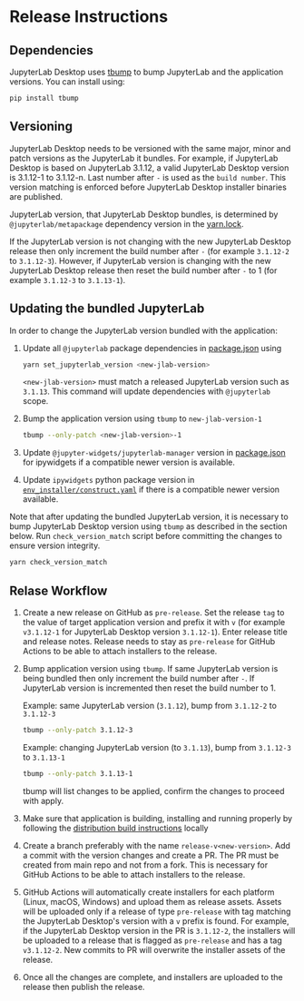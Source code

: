 # Release Instructions

## Dependencies

JupyterLab Desktop uses [tbump](https://github.com/dmerejkowsky/tbump) to bump JupyterLab and the application versions. You can install using:

```bash
pip install tbump
```

## Versioning

JupyterLab Desktop needs to be versioned with the same major, minor and patch versions as the JupyterLab it bundles. For example, if JupyterLab Desktop is based on JupyterLab 3.1.12, a valid JupyterLab Desktop version is 3.1.12-1 to 3.1.12-n. Last number after `-` is used as the `build number`. This version matching is enforced before JupyterLab Desktop installer binaries are published.

JupyterLab version, that JupyterLab Desktop bundles, is determined by `@jupyterlab/metapackage` dependency version in the [yarn.lock](yarn.lock).

If the JupyterLab version is not changing with the new JupyterLab Desktop release then only increment the build number after `-` (for example `3.1.12-2` to `3.1.12-3`). However, if JupyterLab version is changing with the new JupyterLab Desktop release then reset the build number after `-` to 1 (for example `3.1.12-3` to `3.1.13-1`).

## Updating the bundled JupyterLab

In order to change the JupyterLab version bundled with the application:

1. Update all `@jupyterlab` package dependencies in [package.json](package.json) using

   ```bash
   yarn set_jupyterlab_version <new-jlab-version>
   ```

   `<new-jlab-version>` must match a released JupyterLab version such as `3.1.13`. This command will update dependencies with `@jupyterlab` scope.

2. Bump the application version using `tbump` to `new-jlab-version-1`

   ```bash
   tbump --only-patch <new-jlab-version>-1
   ```

3. Update `@jupyter-widgets/jupyterlab-manager` version in [package.json](package.json) for ipywidgets if a compatible newer version is available.

4. Update `ipywidgets` python package version in [`env_installer/construct.yaml`](env_installer/construct.yaml) if there is a compatible newer version available.

Note that after updating the bundled JupyterLab version, it is necessary to bump JupyterLab Desktop version using `tbump` as described in the section below. Run `check_version_match` script before committing the changes to ensure version integrity.

```bash
yarn check_version_match
```

## Relase Workflow

1. Create a new release on GitHub as `pre-release`. Set the release `tag` to the value of target application version and prefix it with `v` (for example `v3.1.12-1` for JupyterLab Desktop version `3.1.12-1`). Enter release title and release notes. Release needs to stay as `pre-release` for GitHub Actions to be able to attach installers to the release.

2. Bump application version using `tbump`. If same JupyterLab version is being bundled then only increment the build number after `-`. If JupyterLab version is incremented then reset the build number to 1.

   Example: same JupyterLab version (`3.1.12`), bump from `3.1.12-2` to `3.1.12-3`

   ```bash
   tbump --only-patch 3.1.12-3
   ```

   Example: changing JupyterLab version (to `3.1.13`), bump from `3.1.12-3` to `3.1.13-1`

   ```bash
   tbump --only-patch 3.1.13-1
   ```

   tbump will list changes to be applied, confirm the changes to proceed with apply.

3. Make sure that application is building, installing and running properly by following the [distribution build instructions](README.md##building-for-distribution) locally

4. Create a branch preferably with the name `release-v<new-version>`. Add a commit with the version changes and create a PR. The PR must be created from main repo and not from a fork. This is necessary for GitHub Actions to be able to attach installers to the release.

5. GitHub Actions will automatically create installers for each platform (Linux, macOS, Windows) and upload them as release assets. Assets will be uploaded only if a release of type `pre-release` with tag matching the JupyterLab Desktop's version with a `v` prefix is found. For example, if the JupyterLab Desktop version in the PR is `3.1.12-2`, the installers will be uploaded to a release that is flagged as `pre-release` and has a tag `v3.1.12-2`. New commits to PR will overwrite the installer assets of the release.

6. Once all the changes are complete, and installers are uploaded to the release then publish the release.
